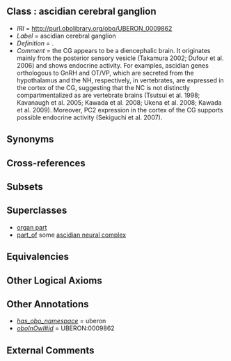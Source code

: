 
## Class : ascidian cerebral ganglion

 * *IRI* = http://purl.obolibrary.org/obo/UBERON_0009862
 * *Label* = ascidian cerebral ganglion
 * *Definition* = .
 * *Comment* = the CG appears to be a diencephalic brain. It originates mainly from the posterior sensory vesicle (Takamura 2002; Dufour et al. 2006) and shows endocrine activity. For examples, ascidian genes orthologous to GnRH and OT/VP, which are secreted from the hypothalamus and the NH, respectively, in vertebrates, are expressed in the cortex of the CG, suggesting that the NC is not distinctly compartmentalized as are vertebrate brains (Tsutsui et al. 1998; Kavanaugh et al. 2005; Kawada et al. 2008; Ukena et al. 2008; Kawada et al. 2009). Moreover, PC2 expression in the cortex of the CG supports possible endocrine activity (Sekiguchi et al. 2007).

## Synonyms


## Cross-references


## Subsets


## Superclasses

 * [organ part](../../UBERON/64/UBERON_0000064.md)
 * [part_of](../../BFO/50/BFO_0000050.md) some [ascidian neural complex](../../UBERON/61/UBERON_0009861.md)

## Equivalencies


## Other Logical Axioms


## Other Annotations

 * *[has_obo_namespace](../../ce/oboInOwl#hasOBONamespace.md)* = uberon
 * *[oboInOwl#id](../../id/oboInOwl#id.md)* = UBERON:0009862

## External Comments

